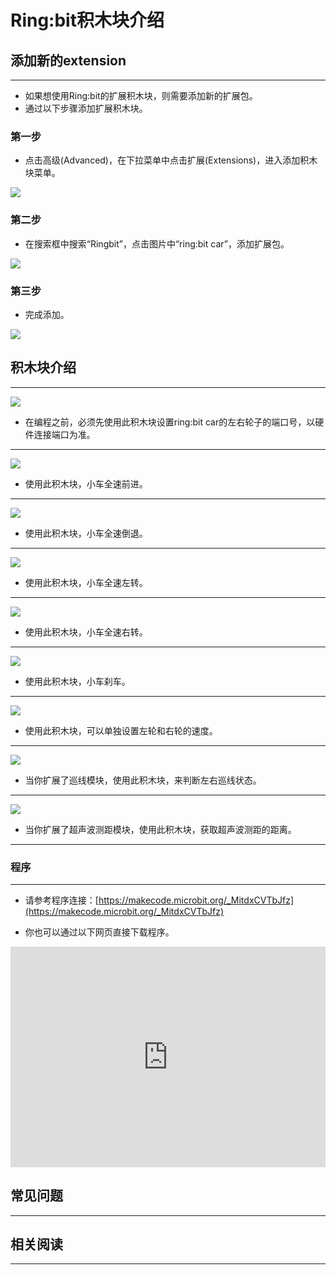 # Ring:bit积木块介绍

## 添加新的extension ##
---
- 如果想使用Ring:bit的扩展积木块，则需要添加新的扩展包。
- 通过以下步骤添加扩展积木块。

### 第一步 ###

- 点击高级(Advanced)，在下拉菜单中点击扩展(Extensions)，进入添加积木块菜单。

![](./images/Zh5p3Zu.jpg)

### 第二步 ###

- 在搜索框中搜索“Ringbit”，点击图片中“ring:bit car”，添加扩展包。

![](./images/lScruzy.jpg)

### 第三步 ###

- 完成添加。

![](./images/ikmJKH8.jpg)

## 积木块介绍 ##
---

![](./images/GLRp8cK.jpg)

- 在编程之前，必须先使用此积木块设置ring:bit car的左右轮子的端口号，以硬件连接端口为准。

---
![](./images/Xlg5Ow5.jpg)

- 使用此积木块，小车全速前进。

---
![](./images/abEXhxg.jpg)

- 使用此积木块，小车全速倒退。

---
![](./images/x2PMCwM.jpg)

- 使用此积木块，小车全速左转。

---
![](./images/GYcS0r4.jpg)

- 使用此积木块，小车全速右转。

---
![](./images/t0OMOyW.jpg)

- 使用此积木块，小车刹车。

---
![](./images/oRWI7VS.jpg)

- 使用此积木块，可以单独设置左轮和右轮的速度。

---
![](./images/usA3YAi.jpg)

- 当你扩展了巡线模块，使用此积木块，来判断左右巡线状态。

---
![](./images/rH9jdAC.jpg)

- 当你扩展了超声波测距模块，使用此积木块，获取超声波测距的距离。

---

### 程序
---
- 请参考程序连接：[https://makecode.microbit.org/_MitdxCVTbJfz](https://makecode.microbit.org/_MitdxCVTbJfz)

- 你也可以通过以下网页直接下载程序。

<div style="position:relative;height:0;padding-bottom:70%;overflow:hidden;"><iframe style="position:absolute;top:0;left:0;width:100%;height:100%;" src="https://makecode.microbit.org/#pub:_MitdxCVTbJfz" frameborder="0" sandbox="allow-popups allow-forms allow-scripts allow-same-origin"></iframe></div>  


## 常见问题
---

## 相关阅读  
---
